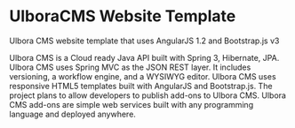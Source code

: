 UlboraCMS Website Template
========================

Ulbora CMS website template that uses AngularJS 1.2 and Bootstrap.js v3


Ulbora CMS is a Cloud ready Java API built with Spring 3, Hibernate, JPA. Ulbora CMS uses Spring MVC as the JSON REST layer. 
It includes versioning, a workflow engine, and a WYSIWYG editor. 
Ulbora CMS uses responsive HTML5 templates built with AngularJS and Bootstrap.js. 
The project plans to allow developers to publish add-ons to Ulbora CMS. 
Ulbora CMS add-ons are simple web services built with any programming language and deployed anywhere.
